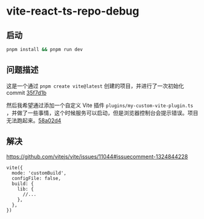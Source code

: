 # vite-react-ts-repo-debug

## 启动

```bash
pnpm install && pnpm run dev
```

## 问题描述

这是一个通过 `pnpm create vite@latest` 创建的项目，并进行了一次初始化 commit [35f7d1b](https://github.com/Wxh16144/vite-react-ts-repo-debug/commit/35f7d1b2de988fb6e66c3a8c3436de6d4912df2f)

然后我希望通过添加一个自定义 Vite 插件 `plugins/my-custom-vite-plugin.ts` ，并做了一些事情，这个时候服务可以启动，但是浏览器控制台会提示错误。项目无法跑起来。[58a02d4](https://github.com/Wxh16144/vite-react-ts-repo-debug/commit/58a02d4da27f7d9506099de5f8586b3a3b278e32)

## 解决

https://github.com/vitejs/vite/issues/11044#issuecomment-1324844228

```
vite({
  mode: 'customBuild',
  configFile: false,
  build: {
    lib: {
      //...
    },
  },
})
```